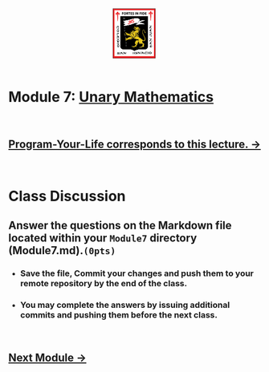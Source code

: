 <div style="text-align:center">
        <img    src="../../images/csi.png" 
                title="Colegio San Ignacio" 
                width="20%" 
                height="20%" />
</div>
<br>

# Module 7: [Unary Mathematics](https://docs.oracle.com/javase/tutorial/java/nutsandbolts/op1.html)


<br>

## [Program-Your-Life corresponds to this lecture. ->](/../../tree/main/Projects/Program-Your-Life/Program-Your-Life.md)

<br>

# Class Discussion
## Answer the questions on the Markdown file located within your `Module7` directory (Module7.md).`(0pts)`

<!-- This is a comment. It is not processed by the code -->
<!-- Welcome! These are your questions. -->
<!-- Answer using full sentences to receive all points. -->
<!-- 


What part of the instructions was incomplete or unclear?

 - Answer:

Type down any class notes below this sentence:




Lackluster responses may result in point deductions.
-->

* ### Save the file, Commit your changes and push them to your remote repository by the end of the class.
* ### You may complete the answers by issuing additional commits and pushing them before the next class.

<br>

## [Next Module ->](/../../tree/main/Modules/Module8/Module8.md)
